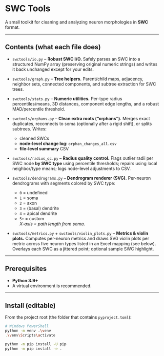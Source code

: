 # SWC Tools

A small toolkit for cleaning and analyzing neuron morphologies in **SWC** format.

---

## Contents (what each file does)

- `swctools/io.py` – **Robust SWC I/O.** Safely parses an SWC into a structured NumPy array (preserving original numeric strings) and writes it back unchanged except for your edits.

- `swctools/graph.py` – **Tree helpers.** Parent/child maps, adjacency, neighbor sets, connected components, and subtree extraction for SWC trees.

- `swctools/stats.py` – **Numeric utilities.** Per-type radius percentiles/means, 3D distances, component edge lengths, and a robust MAD/percentile threshold.

- `swctools/orphans.py` – **Clean extra roots (“orphans”).** Merges exact duplicates, reconnects to soma (optionally after a rigid shift), or splits subtrees. Writes:
  - cleaned SWCs
  - **node-level change log**: `orphan_changes_all.csv`
  - **file-level summary** CSV

- `swctools/radius_qc.py` – **Radius quality control.** Flags outlier radii per SWC node **by SWC type** using percentile thresholds; repairs using local neighbor/type means; logs node-level adjustments to CSV.

- `swctools/dendrograms.py` – **Dendrogram renderer (SVG).** Per-neuron dendrograms with segments colored by SWC type:
  - `0` = undefined
  - `1` = soma
  - `2` = axon
  - `3` = (basal) dendrite
  - `4` = apical dendrite
  - `5+` = custom  
  *X-axis = path length from soma.*

- `swctools/metrics.py` + `swctools/violin_plots.py` – **Metrics & violin plots.** Computes per-neuron metrics and draws SVG violin plots per metric across five neuron types listed in an Excel mapping (see below). Overlays each SWC as a jittered point; optional sample SWC highlight.

---

## Prerequisites

- **Python 3.9+**
- A virtual environment is recommended.

---

## Install (editable)

From the project root (the folder that contains `pyproject.toml`):

```bash
# Windows PowerShell
python -m venv .\venv
.\venv\Scripts\activate

python -m pip install -U pip
python -m pip install -e .


